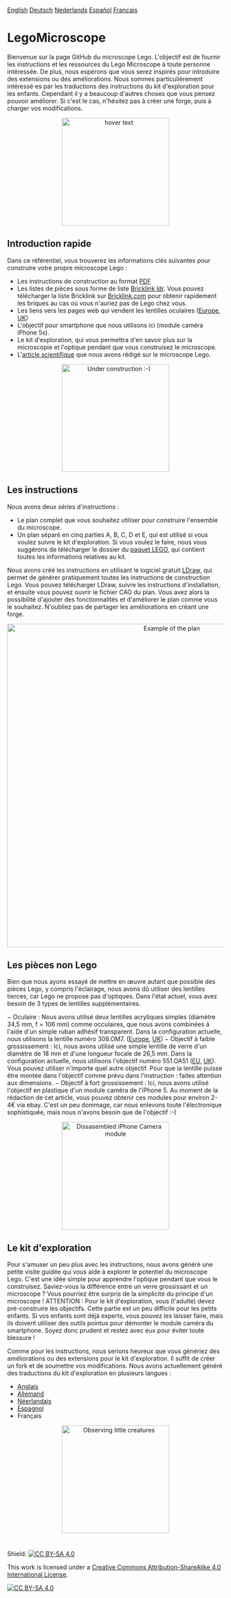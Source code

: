 [English][Readme]   [Deutsch][Readme_D]   [Nederlands][Readme_NL]   [Español][Readme_ES]   [Français][Readme_FR]

# LegoMicroscope

Bienvenue sur la page GitHub du microscope Lego. L'objectif est de fournir les instructions et les ressources du Lego Microscope à toute personne intéressée. De plus, nous espérons que vous serez inspirés pour introduire des extensions ou des améliorations. Nous sommes particulièrement intéressé⋅es par les traductions des instructions du kit d'exploration pour les enfants. Cependant il y a beaucoup d'autres choses que vous pensez pouvoir améliorer. Si c'est le cas, n'hésitez pas à créer une forge, puis à charger vos modifications.

<p align="center">
  <img src="https://github.com/tobetz/LegoMicroscope/blob/main/Images/CAD_model.jpg" width="250" title="hover text">
</p>

## Introduction rapide

Dans ce référentiel, vous trouverez les informations clés suivantes pour construire votre propre microscope Lego :

- Les instructions de construction au format [PDF][pdf]
- Les listes de pièces sous forme de liste [Bricklink ldr][bricklink_list]. Vous pouvez télécharger la liste Bricklink sur [Bricklink.com][bricklink_link] pour obtenir rapidement les briques au cas où vous n'auriez pas de Lego chez vous.
- Les liens vers les pages web qui vendent les lentilles oculaires ([Europe][EU_Lense], [UK][UK_Lense])
- L'objectif pour smartphone que nous utilisons ici (module caméra iPhone 5s).
- Le kit d'exploration, qui vous permettra d'en savoir plus sur la microscopie et l'optique pendant que vous construisez le microscope.
- L'[article scientifique][bioRxiv] que nous avons rédigé sur le microscope Lego.

<p align="center">
  <img src="https://github.com/tobetz/LegoMicroscope/blob/main/Images/build.gif" width="250" title="Under construction :-)">
</p>

## Les instructions

Nous avons deux séries d'instructions :

- Le plan complet que vous souhaitez utiliser pour construire l'ensemble du microscope.
- Un plan séparé en cinq parties A, B, C, D et E, qui est utilisé si vous voulez suivre le kit d'exploration. Si vous voulez le faire, nous vous suggérons de télécharger le dossier du [paquet LEGO][package_folder], qui contient toutes les informations relatives au kit.

Nous avons créé les instructions en utilisant le logiciel gratuit [LDraw,][link_ldraw] qui permet de générer pratiquement toutes les instructions de construction Lego. Vous pouvez télécharger LDraw, suivre les instructions d'installation, et ensuite vous pouvez ouvrir le fichier CAO du plan. Vous avez alors la possibilité d'ajouter des fonctionnalités et d'améliorer le plan comme vous le souhaitez. N'oubliez pas de partager les améliorations en créant une forge.

<p align="center">
  <img src="https://github.com/tobetz/LegoMicroscope/blob/main/Images/plan.jpg" width="750" title="Example of the plan">
</p>

## Les pièces non Lego

Bien que nous ayons essayé de mettre en œuvre autant que possible des pièces Lego, y compris l'éclairage, nous avons dû utiliser des lentilles tierces, car Lego ne propose pas d'optiques. Dans l'état actuel, vous avez besoin de 3 types de lentilles supplémentaires.

− Oculaire : Nous avons utilisé deux lentilles acryliques simples (diamètre 34,5 mm, f = 106 mm) comme occulaires, que nous avons combinées à l'aide d'un simple ruban adhésif transparent. Dans la configuration actuelle, nous utilisons la lentille numéro 308.OM7. ([Europe][EU_Lense], [UK][UK_Lense])
− Objectif à faible grossissement : Ici, nous avons utilisé une simple lentille de verre d'un diamètre de 18 mm et d'une longueur focale de 26,5 mm. Dans la configuration actuelle, nous utilisons l'objectif numéro 551.OA51 ([EU][EU_lense_glas], [UK][UK_Lense]). Vous pouvez utiliser n'importe quel autre objectif. Pour que la lentille puisse être montée dans l'objectif comme prévu dans l'instruction : faites attention aux dimensions.
− Objectif à fort grossissement : Ici, nous avons utilisé l'objectif en plastique d'un module caméra de l'iPhone 5. Au moment de la rédaction de cet article, vous pouvez obtenir ces modules pour environ 2-4€ via ebay. C'est un peu dommage, car nous enlevons toute l'électronique sophistiquée, mais nous n'avons besoin que de l'objectif :-)

<p align="center">
  <img src="https://github.com/tobetz/LegoMicroscope/blob/main/Images/camera.jpg" width="250" title="Dissasembled iPhone Camera module">
</p>

## Le kit d'exploration

Pour s'amuser un peu plus avec les instructions, nous avons généré une petite visite guidée qui vous aide à explorer le potentiel du microscope Lego. C'est une idée simple pour apprendre l'optique pendant que vous le construisez. Saviez-vous la différence entre un verre grossissant et un microscope ? Vous pourriez être surpris de la simplicité du principe d'un microscope ! ATTENTION : Pour le kit d'exploration, vous (l'adulte) devez pré-construire les objectifs. Cette partie est un peu difficile pour les petits enfants. Si vos enfants sont déjà experts, vous pouvez les laisser faire, mais ils doivent utiliser des outils pointus pour démonter le module caméra du smartphone. Soyez donc prudent et restez avec eux pour éviter toute blessure !

Comme pour les instructions, nous serions heureux que vous génériez des améliorations ou des extensions pour le kit d'exploration. Il suffit de créer un fork et de soumettre vos modifications. Nous avons actuellement généré des traductions du kit d'exploration en plusieurs langues :

 - [Anglais][ExplorerKitEN]
 - [Allemand][ExplorerKitD]
 - [Néerlandais][ExplorerKitNL]
 - [Espagnol][ExplorerKitES]
 - Français

<p align="center">
  <img src="https://github.com/tobetz/LegoMicroscope/blob/main/Images/urzeitkrebse.gif" width="250" title="Observing little creatures">
</p>

# 


Shield: [![CC BY-SA 4.0][cc-by-sa-shield]][cc-by-sa]

This work is licensed under a
[Creative Commons Attribution-ShareAlike 4.0 International License][cc-by-sa].

[![CC BY-SA 4.0][cc-by-sa-image]][cc-by-sa]


[link_ldraw]: https://www.ldraw.org/article/104.html
[bricklink_list]: https://github.com/tobetz/LegoMicroscope/blob/main/Just_Plans_and_Parts/Mikroscope_plan_parts_Bricklink.ldr
[bricklink_link]: https://www.bricklink.com/
[pdf]: https://github.com/tobetz/LegoMicroscope/blob/main/Just_Plans_and_Parts/Mikroscope_plan.pdf
[cc-by-sa]: http://creativecommons.org/licenses/by-sa/4.0/
[cc-by-sa-image]: https://licensebuttons.net/l/by-sa/4.0/88x31.png
[cc-by-sa-shield]: https://img.shields.io/badge/License-CC%20BY--SA%204.0-lightgrey.svg
[Readme_NL]: https://github.com/tobetz/LegoMicroscope/blob/main/README_NL.md
[Readme_D]: https://github.com/tobetz/LegoMicroscope/blob/main/README_D.md
[Readme_FR]: https://github.com/tobetz/LegoMicroscope/blob/main/README_FR.md
[Readme_ES]: https://github.com/tobetz/LegoMicroscope/blob/main/README_ES.md
[Readme]: https://github.com/tobetz/LegoMicroscope/blob/main/README.md
[EU_Lense]: https://astromedia.de/Opti-Media-Linse-OM7
[EU_Lense_glas]: https://astromedia.de/Opti-MediaAchromat-51
[UK_Lense]: http://www.astromediashop.co.uk/Components.html
[package_folder]: https://github.com/tobetz/LegoMicroscope/tree/main/Lego_Package
[bioRxiv]: https://www.biorxiv.org/content/10.1101/2021.04.11.439311v1
[ExplorerKitEN]: https://github.com/tobetz/LegoMicroscope/blob/main/LegoMicroscope/Lego_Package/EN_Manual%20discovery%20kit.docx
[ExplorerKitD]: https://github.com/tobetz/LegoMicroscope/blob/main/Lego_Package/DE_Anleitung_Entdecker_Kit.docx
[ExplorerKitNL]: https://github.com/tobetz/LegoMicroscope/blob/main/Lego_Package/NL_Handleiding%20bouwpakket.docx
[ExplorerKitES]: https://github.com/tobetz/LegoMicroscope/blob/main/Lego_Package/ES_Instrucciones%20set%20descubridor.docx


